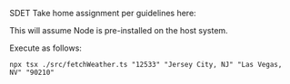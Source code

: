 SDET Take home assignment per guidelines here: 

This will assume Node is pre-installed on the host system. 

Execute as follows: 

`npx tsx ./src/fetchWeather.ts "12533" "Jersey City, NJ" "Las Vegas, NV" "90210"`